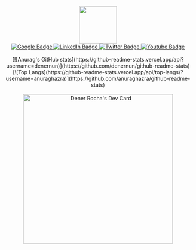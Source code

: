 <div id="header" align="center">
  <img src="https://media.giphy.com/media/M9gbBd9nbDrOTu1Mqx/giphy.gif" width="100"/>
  <div id="badges">
    <a href="g.dev/denernun">
      <img src="https://img.shields.io/badge/Google-red?style=for-the-badge&logo=google&logoColor=white" alt="Google Badge"/>
    </a>
    <a href="https://linkedin.com/in/denernun">
      <img src="https://img.shields.io/badge/LinkedIn-blue?style=for-the-badge&logo=linkedin&logoColor=white" alt="LinkedIn Badge"/>
    </a>
    <a href="https://twitter.com/denernun">
      <img src="https://img.shields.io/badge/Twitter-blue?style=for-the-badge&logo=twitter&logoColor=white" alt="Twitter Badge"/>
    </a>
    <a href="https://www.youtube.com/channel/UCL0WuDCzfDvA1ubLIgVzC2Q">
      <img src="https://img.shields.io/badge/YouTube-red?style=for-the-badge&logo=youtube&logoColor=white" alt="Youtube Badge"/>
    </a>
  </div>
  <img src="https://komarev.com/ghpvc/?username=denernun&style=flat-square&color=blue" alt=""/>
</div>
<br>
<div id="header" align="center">
  [![Anurag's GitHub stats](https://github-readme-stats.vercel.app/api?username=denernun)](https://github.com/denernun/github-readme-stats)
</div>
<div id="header" align="center">
  [![Top Langs](https://github-readme-stats.vercel.app/api/top-langs/?username=anuraghazra)](https://github.com/anuraghazra/github-readme-stats)
</div>
<br>
<div id="header" align="center">
  <a href="https://app.daily.dev/denernun">
    <img src="https://api.daily.dev/devcards/2f6af1dd451140208804e470f99eb893.png?r=5ec" width="400" alt="Dener Rocha's Dev Card"/>
  </a>
</div>
